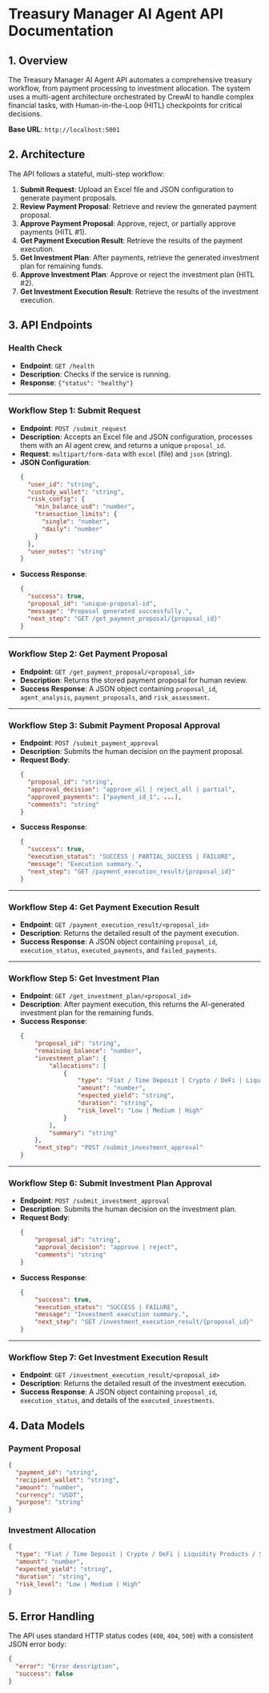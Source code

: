 # Treasury Manager AI Agent API Documentation

## 1. Overview

The Treasury Manager AI Agent API automates a comprehensive treasury workflow, from payment processing to investment allocation. The system uses a multi-agent architecture orchestrated by CrewAI to handle complex financial tasks, with Human-in-the-Loop (HITL) checkpoints for critical decisions.

**Base URL**: `http://localhost:5001`

## 2. Architecture

The API follows a stateful, multi-step workflow:

1.  **Submit Request**: Upload an Excel file and JSON configuration to generate payment proposals.
2.  **Review Payment Proposal**: Retrieve and review the generated payment proposal.
3.  **Approve Payment Proposal**: Approve, reject, or partially approve payments (HITL #1).
4.  **Get Payment Execution Result**: Retrieve the results of the payment execution.
5.  **Get Investment Plan**: After payments, retrieve the generated investment plan for remaining funds.
6.  **Approve Investment Plan**: Approve or reject the investment plan (HITL #2).
7.  **Get Investment Execution Result**: Retrieve the results of the investment execution.

## 3. API Endpoints

### Health Check

*   **Endpoint**: `GET /health`
*   **Description**: Checks if the service is running.
*   **Response**: `{"status": "healthy"}`

---

### Workflow Step 1: Submit Request

*   **Endpoint**: `POST /submit_request`
*   **Description**: Accepts an Excel file and JSON configuration, processes them with an AI agent crew, and returns a unique `proposal_id`.
*   **Request**: `multipart/form-data` with `excel` (file) and `json` (string).
*   **JSON Configuration**:
    ```json
    {
      "user_id": "string",
      "custody_wallet": "string",
      "risk_config": {
        "min_balance_usd": "number",
        "transaction_limits": {
          "single": "number",
          "daily": "number"
        }
      },
      "user_notes": "string"
    }
    ```
*   **Success Response**:
    ```json
    {
      "success": true,
      "proposal_id": "unique-proposal-id",
      "message": "Proposal generated successfully.",
      "next_step": "GET /get_payment_proposal/{proposal_id}"
    }
    ```

---

### Workflow Step 2: Get Payment Proposal

*   **Endpoint**: `GET /get_payment_proposal/<proposal_id>`
*   **Description**: Returns the stored payment proposal for human review.
*   **Success Response**: A JSON object containing `proposal_id`, `agent_analysis`, `payment_proposals`, and `risk_assessment`.

---

### Workflow Step 3: Submit Payment Proposal Approval

*   **Endpoint**: `POST /submit_payment_approval`
*   **Description**: Submits the human decision on the payment proposal.
*   **Request Body**:
    ```json
    {
      "proposal_id": "string",
      "approval_decision": "approve_all | reject_all | partial",
      "approved_payments": ["payment_id_1", ...],
      "comments": "string"
    }
    ```
*   **Success Response**:
    ```json
    {
      "success": true,
      "execution_status": "SUCCESS | PARTIAL_SUCCESS | FAILURE",
      "message": "Execution summary.",
      "next_step": "GET /payment_execution_result/{proposal_id}"
    }
    ```

---

### Workflow Step 4: Get Payment Execution Result

*   **Endpoint**: `GET /payment_execution_result/<proposal_id>`
*   **Description**: Returns the detailed result of the payment execution.
*   **Success Response**: A JSON object containing `proposal_id`, `execution_status`, `executed_payments`, and `failed_payments`.

---

### Workflow Step 5: Get Investment Plan

*   **Endpoint**: `GET /get_investment_plan/<proposal_id>`
*   **Description**: After payment execution, this returns the AI-generated investment plan for the remaining funds.
*   **Success Response**:
    ```json
    {
        "proposal_id": "string",
        "remaining_balance": "number",
        "investment_plan": {
            "allocations": [
                {
                    "type": "Fiat / Time Deposit | Crypto / DeFi | Liquidity Products / Stablecoins",
                    "amount": "number",
                    "expected_yield": "string",
                    "duration": "string",
                    "risk_level": "Low | Medium | High"
                }
            ],
            "summary": "string"
        },
        "next_step": "POST /submit_investment_approval"
    }
    ```

---

### Workflow Step 6: Submit Investment Plan Approval

*   **Endpoint**: `POST /submit_investment_approval`
*   **Description**: Submits the human decision on the investment plan.
*   **Request Body**:
    ```json
    {
        "proposal_id": "string",
        "approval_decision": "approve | reject",
        "comments": "string"
    }
    ```
*   **Success Response**:
    ```json
    {
        "success": true,
        "execution_status": "SUCCESS | FAILURE",
        "message": "Investment execution summary.",
        "next_step": "GET /investment_execution_result/{proposal_id}"
    }
    ```

---

### Workflow Step 7: Get Investment Execution Result

*   **Endpoint**: `GET /investment_execution_result/<proposal_id>`
*   **Description**: Returns the detailed result of the investment execution.
*   **Success Response**: A JSON object containing `proposal_id`, `execution_status`, and details of the `executed_investments`.

## 4. Data Models

### Payment Proposal

```json
{
  "payment_id": "string",
  "recipient_wallet": "string",
  "amount": "number",
  "currency": "USDT",
  "purpose": "string"
}
```

### Investment Allocation

```json
{
  "type": "Fiat / Time Deposit | Crypto / DeFi | Liquidity Products / Stablecoins",
  "amount": "number",
  "expected_yield": "string",
  "duration": "string",
  "risk_level": "Low | Medium | High"
}
```

## 5. Error Handling

The API uses standard HTTP status codes (`400`, `404`, `500`) with a consistent JSON error body:

```json
{
  "error": "Error description",
  "success": false
}
```